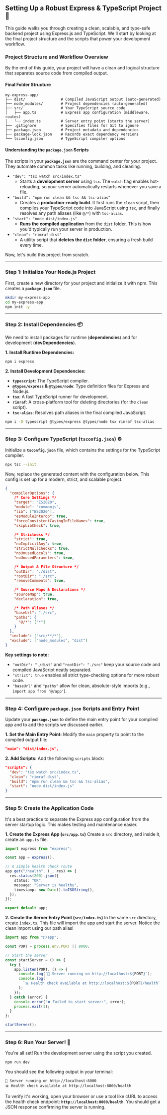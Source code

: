 ## Setting Up a Robust Express & TypeScript Project 🚀

This guide walks you through creating a clean, scalable, and type-safe backend project using Express.js and TypeScript. We'll start by looking at the final project structure and the scripts that power your development workflow.

### Project Structure and Workflow Overview

By the end of this guide, your project will have a clean and logical structure that separates source code from compiled output.

#### Final Folder Structure

```
my-express-app/
├── dist/                # Compiled JavaScript output (auto-generated)
├── node_modules/        # Project dependencies (auto-generated)
├── src/                 # Your TypeScript source code
│   ├── app.ts           # Express app configuration (middleware, routes)
│   └── index.ts         # Server entry point (starts the server)
├── .gitignore           # Specifies files for Git to ignore
├── package.json         # Project metadata and dependencies
├── package-lock.json    # Records exact dependency versions
└── tsconfig.json        # TypeScript compiler options
```

#### Understanding the `package.json` Scripts

The scripts in your **`package.json`** are the command center for your project. They automate common tasks like running, building, and cleaning.

- `"dev": "tsx watch src/index.ts"`
  - Starts a **development server** using `tsx`. The `watch` flag enables hot-reloading, so your server automatically restarts whenever you save a file.
- `"build": "npm run clean && tsc && tsc-alias"`
  - Creates a **production-ready build**. It first runs the `clean` script, then compiles your TypeScript code into JavaScript using `tsc`, and finally resolves any path aliases (like `@/*`) with `tsc-alias`.
- `"start": "node dist/index.js"`
  - **Runs the compiled application** from the `dist` folder. This is how you'd typically run your server in production.
- `"clean": "rimraf dist"`
  - A utility script that **deletes the `dist` folder**, ensuring a fresh build every time.

Now, let's build this project from scratch.

---

### Step 1: Initialize Your Node.js Project

First, create a new directory for your project and initialize it with npm. This creates a **`package.json`** file.

```sh
mkdir my-express-app
cd my-express-app
npm init -y
```

---

### Step 2: Install Dependencies 📦

We need to install packages for runtime (**dependencies**) and for development (**devDependencies**).

**1. Install Runtime Dependencies:**

```sh
npm i express
```

**2. Install Development Dependencies:**

- **`typescript`**: The TypeScript compiler.
- **`@types/express` & `@types/node`**: Type definition files for Express and Node.js.
- **`tsx`**: A fast TypeScript runner for development.
- **`rimraf`**: A cross-platform tool for deleting directories (for the `clean` script).
- **`tsc-alias`**: Resolves path aliases in the final compiled JavaScript.

<!-- end list -->

```sh
npm i -D typescript @types/express @types/node tsx rimraf tsc-alias
```

---

### Step 3: Configure TypeScript (`tsconfig.json`) ⚙️

Initialize a **`tsconfig.json`** file, which contains the settings for the TypeScript compiler.

```sh
npx tsc --init
```

Now, replace the generated content with the configuration below. This config is set up for a modern, strict, and scalable project.

```json
{
  "compilerOptions": {
    /* Core Settings */
    "target": "ES2020",
    "module": "commonjs",
    "lib": ["ES2020"],
    "esModuleInterop": true,
    "forceConsistentCasingInFileNames": true,
    "skipLibCheck": true,

    /* Strictness */
    "strict": true,
    "noImplicitAny": true,
    "strictNullChecks": true,
    "noUnusedLocals": true,
    "noUnusedParameters": true,

    /* Output & File Structure */
    "outDir": "./dist",
    "rootDir": "./src",
    "removeComments": true,

    /* Source Maps & Declarations */
    "sourceMap": true,
    "declaration": true,

    /* Path Aliases */
    "baseUrl": "./src",
    "paths": {
      "@/*": ["*"]
    }
  },
  "include": ["src/**/*"],
  "exclude": ["node_modules", "dist"]
}
```

**Key settings to note:**

- `"outDir": "./dist"` and `"rootDir": "./src"` keep your source code and compiled JavaScript neatly separated.
- `"strict": true` enables all strict type-checking options for more robust code.
- `"baseUrl"` and `"paths"` allow for clean, absolute-style imports (e.g., `import app from '@/app'`).

---

### Step 4: Configure `package.json` Scripts and Entry Point

Update your **`package.json`** to define the main entry point for your compiled app and to add the scripts we discussed earlier.

**1. Set the Main Entry Point:**
Modify the `main` property to point to the compiled output file:

```json
"main": "dist/index.js",
```

**2. Add Scripts:**
Add the following `scripts` block:

```json
"scripts": {
  "dev": "tsx watch src/index.ts",
  "clean": "rimraf dist",
  "build": "npm run clean && tsc && tsc-alias",
  "start": "node dist/index.js"
}
```

---

### Step 5: Create the Application Code

It's a best practice to separate the Express app configuration from the server startup logic. This makes testing and maintenance easier.

**1. Create the Express App (`src/app.ts`)**
Create a `src` directory, and inside it, create an `app.ts` file.

```ts
import express from "express";

const app = express();

// A simple health check route
app.get("/health", (_, res) => {
  res.status(200).json({
    status: "OK",
    message: "Server is healthy",
    timestamp: new Date().toISOString(),
  });
});

export default app;
```

**2. Create the Server Entry Point (`src/index.ts`)**
In the same `src` directory, create `index.ts`. This file will import the app and start the server. Notice the clean import using our path alias\!

```ts
import app from "@/app";

const PORT = process.env.PORT || 8000;

// Start the server
const startServer = () => {
  try {
    app.listen(PORT, () => {
      console.log(`🚀 Server running on http://localhost:${PORT}`);
      console.log(
        `📊 Health check available at http://localhost:${PORT}/health`
      );
    });
  } catch (error) {
    console.error("❌ Failed to start server:", error);
    process.exit(1);
  }
};

startServer();
```

---

### Step 6: Run Your Server\! 🎉

You're all set\! Run the development server using the script you created.

```sh
npm run dev
```

You should see the following output in your terminal:

```
🚀 Server running on http://localhost:8000
📊 Health check available at http://localhost:8000/health
```

To verify it's working, open your browser or use a tool like cURL to access the health check endpoint: **`http://localhost:8000/health`**. You should get a JSON response confirming the server is running.
